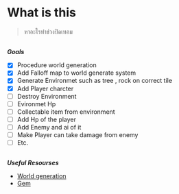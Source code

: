# What is this
> หาอะไรทำช่วงปิดเทอม
 ##
 **_Goals_**
- [x] Procedure world generation                          
- [x] Add Falloff map to world generate system        
- [x] Generate Environmet such as tree , rock on correct tile
- [X] Add Player charcter 
- [ ] Destroy Environment 
- [ ] Evironmet Hp  
- [ ] Collectable item from environment                 
- [ ] Add Hp of the player                            
- [ ] Add Enemy and ai of it                                
- [ ] Make Player can take damage from enemy           
- [ ] Etc.
##
**_Useful Resourses_**
- [World generation](https://www.redblobgames.com/maps/terrain-from-noise/#elevation-redistribution)
- [Gem](https://www.youtube.com/watch?v=0296d6M_K-U)
